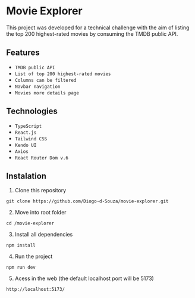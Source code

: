# Movie Explorer

This project was developed for a technical challenge with the aim of listing the top 200 highest-rated movies by consuming the TMDB public API.

## Features

- `TMDB public API`
- `List of top 200 highest-rated movies`
- `Columns can be filtered`
- `Navbar navigation`
- `Movies more details page`

## Technologies

- `TypeScript`
- `React.js`
- `Tailwind CSS`
- `Kendo UI`
- `Axios`
- `React Router Dom v.6`

## Instalation

1. Clone this repository

```
git clone https://github.com/Diogo-d-Souza/movie-explorer.git
```

2. Move into root folder

```
cd /movie-explorer
```

3. Install all dependencies

```
npm install
```

4. Run the project

```
npm run dev
```

5. Acess in the web (the default localhost port will be 5173)

```
http://localhost:5173/
```
